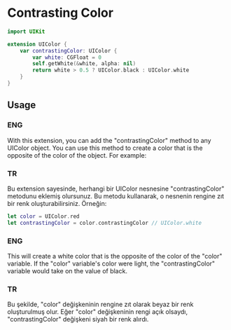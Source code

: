 # Contrasting Color

```swift
import UIKit

extension UIColor {
    var contrastingColor: UIColor {
        var white: CGFloat = 0
        self.getWhite(&white, alpha: nil)
        return white > 0.5 ? UIColor.black : UIColor.white
    }
}

```

## Usage

### ENG

With this extension, you can add the "contrastingColor" method to any UIColor object. You can use this method to create a color that is the opposite of the color of the object. For example:

### TR

Bu extension sayesinde, herhangi bir UIColor nesnesine "contrastingColor" metodunu eklemiş olursunuz. Bu metodu kullanarak, o nesnenin rengine zıt bir renk oluşturabilirsiniz. Örneğin:

```swift
let color = UIColor.red
let contrastingColor = color.contrastingColor // UIColor.white
```

### ENG

This will create a white color that is the opposite of the color of the "color" variable. If the "color" variable's color were light, the "contrastingColor" variable would take on the value of black.

### TR

Bu şekilde, "color" değişkeninin rengine zıt olarak beyaz bir renk oluşturulmuş olur. Eğer "color" değişkeninin rengi açık olsaydı, "contrastingColor" değişkeni siyah bir renk alırdı.
